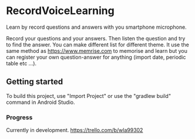 # RecordVoiceLearning
Learn by record questions and answers with you smartphone microphone. 

Record your questions and your answers. Then listen the question and try to find the answer. 
You can make different list for different theme.
It use the same method as https://www.memrise.com to memorise and learn but you can register your own question-answer for anything (import date, periodic table etc ...).


## Getting started

To build this project, use "Import Project" or use the "gradlew build" command in Android Studio.

### Progress
Currently in development. https://trello.com/b/wla99302
